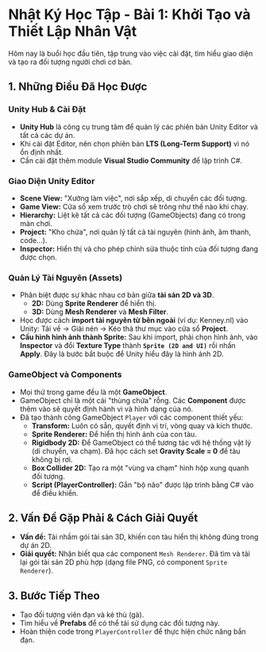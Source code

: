 # Nhật Ký Học Tập - Bài 1: Khởi Tạo và Thiết Lập Nhân Vật

Hôm nay là buổi học đầu tiên, tập trung vào việc cài đặt, tìm hiểu giao diện và tạo ra đối tượng người chơi cơ bản.

## 1. Những Điều Đã Học Được

### Unity Hub & Cài Đặt
*   **Unity Hub** là công cụ trung tâm để quản lý các phiên bản Unity Editor và tất cả các dự án.
*   Khi cài đặt Editor, nên chọn phiên bản **LTS (Long-Term Support)** vì nó ổn định nhất.
*   Cần cài đặt thêm module **Visual Studio Community** để lập trình C#.

### Giao Diện Unity Editor
*   **Scene View:** "Xưởng làm việc", nơi sắp xếp, di chuyển các đối tượng.
*   **Game View:** Cửa sổ xem trước trò chơi sẽ trông như thế nào khi chạy.
*   **Hierarchy:** Liệt kê tất cả các đối tượng (GameObjects) đang có trong màn chơi.
*   **Project:** "Kho chứa", nơi quản lý tất cả tài nguyên (hình ảnh, âm thanh, code...).
*   **Inspector:** Hiển thị và cho phép chỉnh sửa thuộc tính của đối tượng đang được chọn.

### Quản Lý Tài Nguyên (Assets)
*   Phân biệt được sự khác nhau cơ bản giữa **tài sản 2D và 3D**.
    *   **2D:** Dùng **Sprite Renderer** để hiển thị.
    *   **3D:** Dùng **Mesh Renderer** và **Mesh Filter**.
*   Học được cách **import tài nguyên từ bên ngoài** (ví dụ: Kenney.nl) vào Unity: Tải về -> Giải nén -> Kéo thả thư mục vào cửa sổ **Project**.
*   **Cấu hình hình ảnh thành Sprite:** Sau khi import, phải chọn hình ảnh, vào **Inspector** và đổi **Texture Type** thành **`Sprite (2D and UI)`** rồi nhấn **Apply**. Đây là bước bắt buộc để Unity hiểu đây là hình ảnh 2D.

### GameObject và Components
*   Mọi thứ trong game đều là một **GameObject**.
*   GameObject chỉ là một cái "thùng chứa" rỗng. Các **Component** được thêm vào sẽ quyết định hành vi và hình dạng của nó.
*   Đã tạo thành công GameObject `Player` với các component thiết yếu:
    *   **Transform:** Luôn có sẵn, quyết định vị trí, vòng quay và kích thước.
    *   **Sprite Renderer:** Để hiển thị hình ảnh của con tàu.
    *   **Rigidbody 2D:** Để GameObject có thể tương tác với hệ thống vật lý (di chuyển, va chạm). Đã học cách set **Gravity Scale = 0** để tàu không bị rơi.
    *   **Box Collider 2D:** Tạo ra một "vùng va chạm" hình hộp xung quanh đối tượng.
    *   **Script (PlayerController):** Gắn "bộ não" được lập trình bằng C# vào để điều khiển.

## 2. Vấn Đề Gặp Phải & Cách Giải Quyết

*   **Vấn đề:** Tải nhầm gói tài sản 3D, khiến con tàu hiển thị không đúng trong dự án 2D.
*   **Giải quyết:** Nhận biết qua các component `Mesh Renderer`. Đã tìm và tải lại gói tài sản 2D phù hợp (dạng file PNG, có component `Sprite Renderer`).

## 3. Bước Tiếp Theo

*   Tạo đối tượng viên đạn và kẻ thù (gà).
*   Tìm hiểu về **Prefabs** để có thể tái sử dụng các đối tượng này.
*   Hoàn thiện code trong `PlayerController` để thực hiện chức năng bắn đạn.
